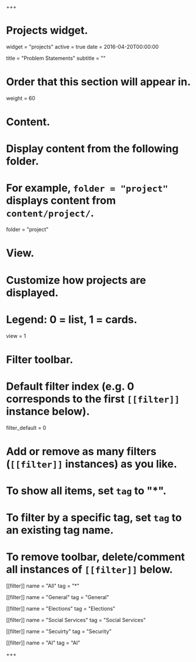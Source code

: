 +++
# Projects widget.
widget = "projects"
active = true
date = 2016-04-20T00:00:00

title = "Problem Statements"
subtitle = ""

# Order that this section will appear in.
weight = 60

# Content.
# Display content from the following folder.
# For example, `folder = "project"` displays content from `content/project/`.
folder = "project"

# View.
# Customize how projects are displayed.
# Legend: 0 = list, 1 = cards.
view = 1

# Filter toolbar.

# Default filter index (e.g. 0 corresponds to the first `[[filter]]` instance below).
filter_default = 0

# Add or remove as many filters (`[[filter]]` instances) as you like.
# To show all items, set `tag` to "*".
# To filter by a specific tag, set `tag` to an existing tag name.
# To remove toolbar, delete/comment all instances of `[[filter]]` below.
[[filter]]
  name = "All"
  tag = "*"

[[filter]]
  name = "General"
  tag = "General"

[[filter]]
  name = "Elections"
  tag = "Elections"
  
[[filter]]
  name = "Social Services"
  tag = "Social Services"
  
[[filter]]
  name = "Secuirty"
  tag = "Security"  

[[filter]]
  name = "AI"
  tag = "AI" 

+++

